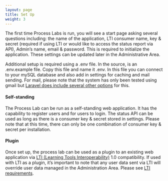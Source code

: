 ```yaml
---
layout: page
title: Set Up
weight: 3
---
```


<p>The first time Process Labs is run, you will see a start page asking several questions including: the name of the application, LTI consumer name, key & secret (required if using LTI or would like to access the status report via API), Admin’s name, email & password. This is required to initialize the application. These settings can be updated later in the Administrative Area.</p>

<p>Additional setup is required using a .env file. In the source, is an .env.example file. Copy this file and name it .env. In this file you can connect to your mySQL database and also add in settings for caching and mail sending. For mail, please note that the system has only been tested using gmail but <a href="https://laravel.com/docs/5.2/mail" target="_blank">Laravel does include several other options</a> for this.</p>

<h4>Self-standing</h4>

<p>The Process Lab can be run as a self-standing web application. It has the capability to register users and for users to login. The status API can be used as long as there is a consumer key & secret stored in settings. Please note that at this time, there can only be one combination of consumer key & secret per installation.</p>

<h4>Plugin</h4>

<p>Once set up, the process lab can be used as a plugin to an existing web application via <a href="https://www.imsglobal.org/specs/ltiv1p1/implementation-guide" target="_blank">LTI (Learning Tools Interoperability)</a> 1.0 compatibility. If used with LTI as a plugin, it’s important to note that any user data sent via LTI will override user data managed in the Administration Area. Please see <a href="/lti-requirements.html">LTI requirements</a>.</p>